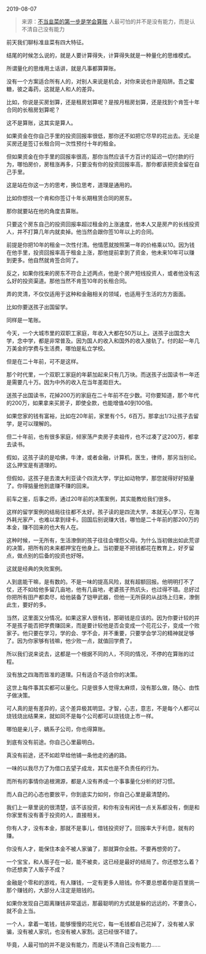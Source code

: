 2019-08-07

> 来源：[不当韭菜的第一步是学会算账](http://mp.weixin.qq.com/s?__biz=MzU3NDc5Nzc0NQ==&mid=2247485152&idx=1&sn=3a6e0b04e7d0547d859ae1a52716caea&chksm=fd2da43eca5a2d28c3e12f72a992f2cef5e840e50173c07c437adbf74044e31eae1fd3534d91&scene=27#wechat_redirect)
> 人最可怕的并不是没有能力，而是认不清自己没有能力

前天我们聊标准韭菜有四大特征。

  

结尾的时候怎么说的，就是人要计算得失，计算得失就是一种量化的思维模式。

  

所谓量化的思维用土话讲，就是凡事都算算账。

  

没有一个方案适合所有人的，对别人来说是机会，对你来说也许是陷阱。吾之蜜糖，彼之毒药，这就是人和人的差异。

  

比如，你说是买房划算，还是租房划算呢？是按月租房划算，还是找到个肯签十年合同的长租房划算呢？

  

这不是算账，这其实是算人。

  

如果资金在你自己手里的投资回报率很低，那你还不如把它尽早的花出去。无论是买房还是签订长租合同一次性预付十年的租金。

  

但如果资金在你手里的回报率很高，那你当然应该千方百计的延迟一切付款的行为，哪怕房价，房租涨再多，只要没有你的投资回报率高，那你都该把资金留在自己手里。

  

这是站在你这一方的思考，换位思考，道理是通用的。

  

比如你想找一个肯和你签订十年长期租赁合同的房东。

  

那你就要站在他的角度去算账。

  

只要这个房东自己的投资回报率超过租金的上涨速度，他本人又是房产的长线投资人，并不打算几年内就卖掉。他当然会跟你签10年以上的合同。

  

前提是你把10年的租金一次性付清。他情愿就按照第一年的价格乘以10。因为钱在他手里，投资回报率高于租金上涨，那他提前拿到了资金，他未来10年可以赚到更多。他自然就肯签合同了。

  

反之，如果你找来的房东不符合上述两点，他是个房产短线投资人，或者他没有这么好的投资渠道。那他当然不肯签10年的长租合同。  

  

弄的灵清，不仅仅适用于这种和金融相关的领域，也适用于生活的方方面面。

  

比如你要送孩子出国留学。

  

同样是一笔账。

  

今天，一个大城市里的双职工家庭，年收入大都在50万以上。送孩子出国念大学，念中学，都是非常普及。因为国人的收入和国外的收入接轨了。付的起一年几万美金的学费与生活费，哪怕是私立学校。

  

但是在二十年前，可不是这样。

  

那个时代里，一个双职工家庭的年薪加起来只有几万块。而送孩子出国读书一年还是需要几十万。因为中外的收入在当年差距巨大。

  

送孩子出国读书，花掉200万的家庭在二十年前不在少数。可你要知道，那个年代的200万，如果拿来买房子，即使全款，也能增值40到100倍。

  

如果您家的钱有富裕，比如在20年前，家里有个5，6百万。那拿出1/3让孩子去留学，是可以理解的。

  

但二十年前，也有很多家庭，倾家荡产卖房子卖祖传，也不过凑了这200万，都拿去读书。

  

假如，这孩子读的是哈佛，牛津，或者金融，计算机，医生，律师，那另当别论。这么押宝是有道理的。

  

但假如，这孩子是去澳大利亚读个四流大学，学比如动物学，那您就得好好掂量了。你得掂量他到底赚不赚的回来。

  

前车之鉴，后事之师，通过20年前的决策案例，其实能教给我们很多。

  

这样的留学案例的结局往往都不太好。孩子读的是四流大学，本就无心学习，在海外耗光家产，也难以拿到绿卡。回国后别说赚大钱，哪怕是二十年前的那200万的本金，赚不回来的也大有人在。

  

这种时候，一无所有，生活潦倒的孩子往往会埋怨父母。为什么当初做出如此荒谬的决策，把所有的未来都押宝在他身上。当初要是不把钱都花在教育上，好歹留点，做点别的后备的投资也好呀。

  

这就是经典的失败案例。

  

人到底能干嘛，是有数的。不是一味的提高风险，就有超额回报。他明明打不了仗，还不如给他多留几亩地，他有几亩地，老婆孩子热炕头，也过得不错。总好过你把所有田产都卖尽，给他装备了铠甲武器，但他一无所获的从战场上归来，潦倒此生，要好的多。

  

当然，这里面又分情况。如果这家人很有钱，那砸钱是应该的。因为你要计较的并不是孩子能否把学费赚回来，而是要计较他是否会变成一个花花公子，变成一个败家子。他只要在学习，学的会、学不会，并不重要，只要学会学习的精神就足够了。因为你家够有钱嘛，他少败一点，就值回学费了。

  

所以我们说来说去，这都是一个根据不同的人，不同的情况，不停的在算账的过程。

  

没有放之四海而皆准的道理。只有适合不适合你的决策。

  

这世上每件事其实都可以量化。只是很多人觉得太麻烦，没有那么做，随心、由性子做决策。

  

可人真的是有差异的，这个差异极其明显。才智，心志，意志，不是每个人都可以烧钱烧出结果来，就如同不是每个公司都可以烧钱烧上市一样。

  

哪怕是亲儿子，嫡系子公司，你也得算账。

  

到底有没有前途。你自己心里最明白。

  

真没有前途，还不如趁早给他铺一条他走的通的路。

  

一味的以我尽力了为借口去望子成龙，其实也是不负责任的行为。

  

而所有的事情你追根溯源，都是人没有养成一个事事量化分析的好习惯。

  

而人自己的心态也要放平，你到底实力如何，你自己心里是最清楚的。

  

我们上一章里说的很清楚，该不该投资，和你有没有闲钱一点关系都没有，倒是和你家里有没有善于投资的人，直接相关。

  

你有人才，没有本金，那就不是事儿，借钱投资好了。回报率大于利息，就有的赚。

你没有人才，能保住本金不被人家骗了，那就算你全胜。不要再想旁的了。

  

一个宝宝，和人贩子在一起，能不被卖，这已经是最好的结局了。你还想怎么着？你还想卖了人贩子不成？

  

金融是个零和的游戏，有人赚钱，一定有更多人赔钱。你不要总想着你是百里挑一那个赚钱的，大部分人注定是赔钱的。

  

如果你发现自己距离赚钱非常遥远，那最聪明的方式就是躲的远远的，不要贪心，就不会上当。

  

一个人，拿着一笔钱，能够慢慢的花光它，每一毛钱都自己花掉了，没有被人家骗，没有被人家坑，也没有被人家割。这已经很不错了。

  

毕竟，人最可怕的并不是没有能力，而是认不清自己没有能力......

